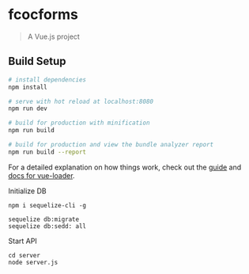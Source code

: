 # fcocforms

> A Vue.js project

## Build Setup

``` bash
# install dependencies
npm install

# serve with hot reload at localhost:8080
npm run dev

# build for production with minification
npm run build

# build for production and view the bundle analyzer report
npm run build --report
```

For a detailed explanation on how things work, check out the [guide](http://vuejs-templates.github.io/webpack/) and [docs for vue-loader](http://vuejs.github.io/vue-loader).

Initialize DB

```
npm i sequelize-cli -g

sequelize db:migrate
sequelize db:sedd: all
```

Start API
 ```
cd server
node server.js
```
